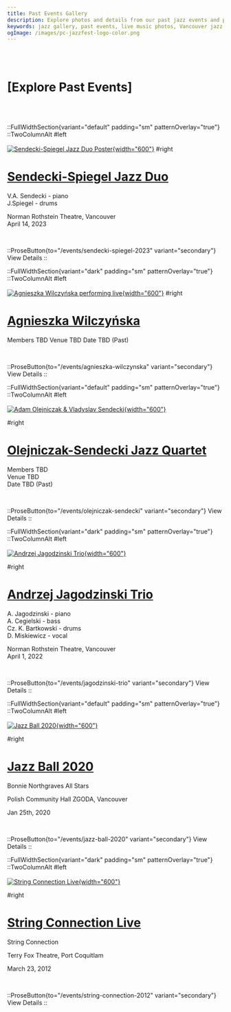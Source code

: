 ```yaml
---
title: Past Events Gallery
description: Explore photos and details from our past jazz events and performances.
keywords: jazz gallery, past events, live music photos, Vancouver jazz archive, Polish jazz archive, Canadian jazz archive
ogImage: /images/pc-jazzfest-logo-color.png
---
```


<br><br>

# [<span class="text-5xl text-primary-100">Explore Past Events</span>]

<br><br>

::FullWidthSection{variant="default" padding="sm" patternOverlay="true"}
::TwoColumnAlt
#left
<br></br>
[![Sendecki-Spiegel Jazz Duo Poster](/images/events/sendecki-spiegel-2023/sendecki-spiegel.jpg){width="600"}](/gallery/sendecki-spiegel)
#right
<br>

# [Sendecki-Spiegel Jazz Duo](/gallery/sendecki-spiegel-2023)

V.A. Sendecki - piano<br>
J.Spiegel - drums

Norman Rothstein Theatre, Vancouver<br>
April 14, 2023

<br>

::ProseButton{to="/events/sendecki-spiegel-2023" variant="secondary"}
View Details
::

::FullWidthSection{variant="dark" padding="sm" patternOverlay="true"}
::TwoColumnAlt
#left
<br></br>
[![Agnieszka Wilczyńska performing live](/images/events/agnieszka-wilczynska-2025/wilczynska.jpg){width="600"}](/events/agnieszka-wilczynska)
#right
<br>

# [Agnieszka Wilczyńska](/events/agnieszka-wilczynska)

Members TBD
Venue TBD
Date TBD (Past)

<br>

::ProseButton{to="/events/agnieszka-wilczynska" variant="secondary"}
View Details
::

::FullWidthSection{variant="default" padding="sm" patternOverlay="true"}
::TwoColumnAlt
#left
<br></br>
[![Adam Olejniczak & Vladyslav Sendecki](/images/events/olejniczak-sendecki-2016/olejniczak-sendecki.jpg){width="600"}](/gallery/olejniczak-sendecki)

#right
<br>

# [Olejniczak-Sendecki Jazz Quartet](/gallery/olejniczak-sendecki)

Members TBD<br>
Venue TBD<br>
Date TBD (Past)<br>

<br>

::ProseButton{to="/events/olejniczak-sendecki" variant="secondary"}
View Details
::

::FullWidthSection{variant="dark" padding="sm" patternOverlay="true"}
::TwoColumnAlt
#left
<br></br>
[![Andrzej Jagodzinski Trio](/images/events/jagodzinski-trio-2022/jagodzinski-trio.jpg){width="600"}](/gallery/jagodzinski-trio)

#right
<br>

# [Andrzej Jagodzinski Trio](/gallery/jagodzinski-trio)

A. Jagodzinski - piano<br>
A. Cegielski - bass<br>
Cz. K. Bartkowski - drums<br>
D. Miskiewicz - vocal

Norman Rothstein Theatre, Vancouver<br>
April 1, 2022

<br>

::ProseButton{to="/events/jagodzinski-trio" variant="secondary"}
View Details
::

::FullWidthSection{variant="default" padding="sm" patternOverlay="true"}
::TwoColumnAlt
#left
<br></br>
[![Jazz Ball 2020](/images/events/jazz-ball-2020/jazz-ball.jpg){width="600"}](/gallery/jazz-ball-2020)

#right
<br>

# [Jazz Ball 2020](/gallery/jazz-ball-2020)

Bonnie Northgraves All Stars

Polish Community Hall ZGODA, Vancouver<br>

Jan 25th, 2020

<br>

::ProseButton{to="/events/jazz-ball-2020" variant="secondary"}
View Details
::

::FullWidthSection{variant="dark" padding="sm" patternOverlay="true"}
::TwoColumnAlt
#left
<br></br>
[![String Connection Live](/images/events/string-connection-2012/string-connection.jpg){width="600"}](/events/string-connection-2012)

#right
<br>

# [String Connection Live](/events/string-connection-2012)

String Connection

Terry Fox Theatre, Port Coquitlam<br>

March 23, 2012

<br>

::ProseButton{to="/events/string-connection-2012" variant="secondary"}
View Details
::

